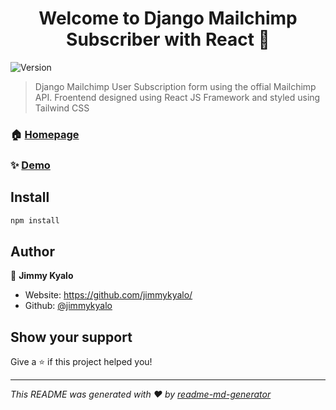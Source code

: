 <h1 align="center">Welcome to Django Mailchimp Subscriber with React 👋</h1>
<p>
  <img alt="Version" src="https://img.shields.io/badge/version-0.1.0-blue.svg?cacheSeconds=2592000" />
</p>

> Django Mailchimp User Subscription form using the offial Mailchimp API. Froentend designed using React JS Framework and styled using Tailwind CSS 

### 🏠 [Homepage](https://github.com/jimmykyalo/emailsubscirbe)

### ✨ [Demo](https://mailchimpsubscriber.herokuapp.com/)

## Install

```sh
npm install
```

## Author

👤 **Jimmy Kyalo**

* Website: https://github.com/jimmykyalo/
* Github: [@jimmykyalo](https://github.com/jimmykyalo)

## Show your support

Give a ⭐️ if this project helped you!

***
_This README was generated with ❤️ by [readme-md-generator](https://github.com/kefranabg/readme-md-generator)_